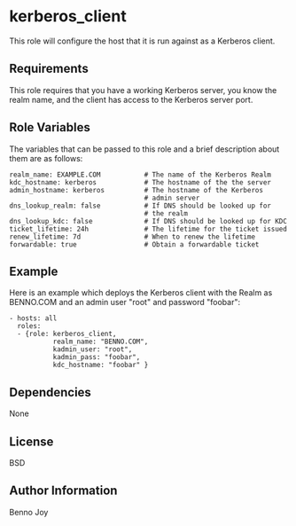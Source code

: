 kerberos_client
===============

This role will configure the host that it is run against as a Kerberos
client.

Requirements
------------

This role requires that you have a working Kerberos server, you know the
realm name, and the client has access to the Kerberos server port.

Role Variables
--------------

The variables that can be passed to this role and a brief description about
them are as follows:

    realm_name: EXAMPLE.COM           # The name of the Kerberos Realm
    kdc_hostname: kerberos            # The hostname of the the server
    admin_hostname: kerberos          # The hostname of the Kerberos
                                      # admin server
    dns_lookup_realm: false           # If DNS should be looked up for
                                      # the realm
    dns_lookup_kdc: false             # If DNS should be looked up for KDC
    ticket_lifetime: 24h              # The lifetime for the ticket issued
    renew_lifetime: 7d                # When to renew the lifetime
    forwardable: true                 # Obtain a forwardable ticket

Example
-------

Here is an example which deploys the Kerberos client with the Realm as
BENNO.COM and an admin user "root" and password "foobar":

    - hosts: all
      roles:
      - {role: kerberos_client,
               realm_name: "BENNO.COM",
               kadmin_user: "root",
               kadmin_pass: "foobar",
               kdc_hostname: "foobar" }

Dependencies
------------

None

License
-------

BSD

Author Information
------------------

Benno Joy

